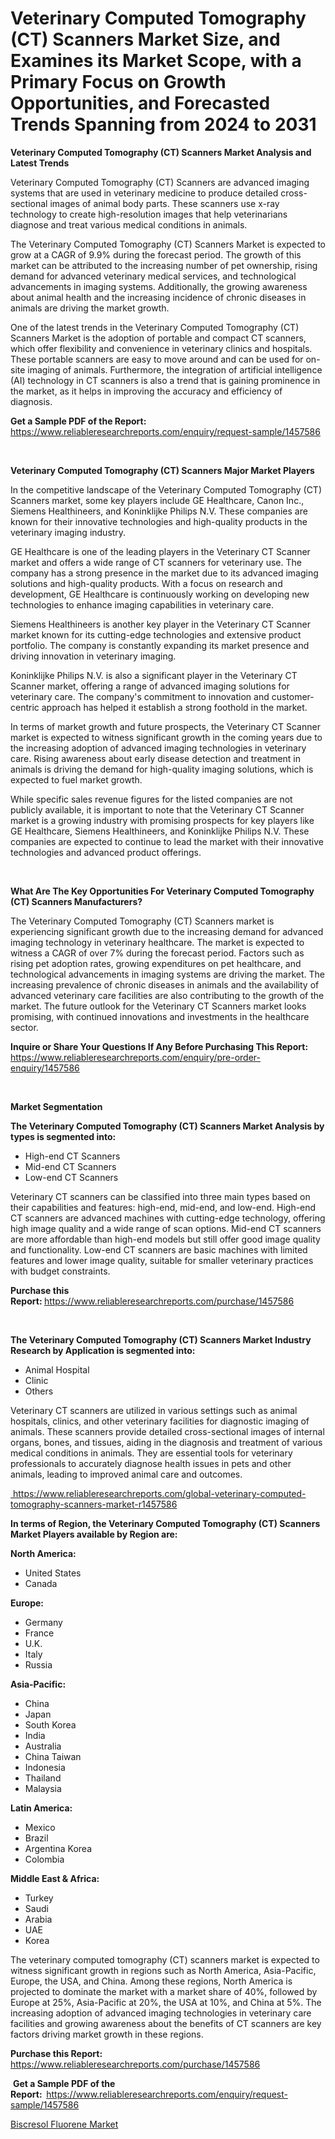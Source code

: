 <p><h1>Veterinary Computed Tomography (CT) Scanners Market Size, and Examines its Market Scope, with a Primary Focus on Growth Opportunities, and Forecasted Trends Spanning from 2024 to 2031</h1></p><p><strong>Veterinary Computed Tomography (CT) Scanners Market Analysis and Latest Trends</strong></p>
<p><p>Veterinary Computed Tomography (CT) Scanners are advanced imaging systems that are used in veterinary medicine to produce detailed cross-sectional images of animal body parts. These scanners use x-ray technology to create high-resolution images that help veterinarians diagnose and treat various medical conditions in animals.</p><p>The Veterinary Computed Tomography (CT) Scanners Market is expected to grow at a CAGR of 9.9% during the forecast period. The growth of this market can be attributed to the increasing number of pet ownership, rising demand for advanced veterinary medical services, and technological advancements in imaging systems. Additionally, the growing awareness about animal health and the increasing incidence of chronic diseases in animals are driving the market growth.</p><p>One of the latest trends in the Veterinary Computed Tomography (CT) Scanners Market is the adoption of portable and compact CT scanners, which offer flexibility and convenience in veterinary clinics and hospitals. These portable scanners are easy to move around and can be used for on-site imaging of animals. Furthermore, the integration of artificial intelligence (AI) technology in CT scanners is also a trend that is gaining prominence in the market, as it helps in improving the accuracy and efficiency of diagnosis.</p></p>
<p><strong>Get a Sample PDF of the Report:&nbsp;</strong> <a href="https://www.reliableresearchreports.com/enquiry/request-sample/1457586">https://www.reliableresearchreports.com/enquiry/request-sample/1457586</a></p>
<p>&nbsp;</p>
<p><strong>Veterinary Computed Tomography (CT) Scanners Major Market Players</strong></p>
<p><p>In the competitive landscape of the Veterinary Computed Tomography (CT) Scanners market, some key players include GE Healthcare, Canon Inc., Siemens Healthineers, and Koninklijke Philips N.V. These companies are known for their innovative technologies and high-quality products in the veterinary imaging industry.</p><p>GE Healthcare is one of the leading players in the Veterinary CT Scanner market and offers a wide range of CT scanners for veterinary use. The company has a strong presence in the market due to its advanced imaging solutions and high-quality products. With a focus on research and development, GE Healthcare is continuously working on developing new technologies to enhance imaging capabilities in veterinary care.</p><p>Siemens Healthineers is another key player in the Veterinary CT Scanner market known for its cutting-edge technologies and extensive product portfolio. The company is constantly expanding its market presence and driving innovation in veterinary imaging.</p><p>Koninklijke Philips N.V. is also a significant player in the Veterinary CT Scanner market, offering a range of advanced imaging solutions for veterinary care. The company's commitment to innovation and customer-centric approach has helped it establish a strong foothold in the market.</p><p>In terms of market growth and future prospects, the Veterinary CT Scanner market is expected to witness significant growth in the coming years due to the increasing adoption of advanced imaging technologies in veterinary care. Rising awareness about early disease detection and treatment in animals is driving the demand for high-quality imaging solutions, which is expected to fuel market growth.</p><p>While specific sales revenue figures for the listed companies are not publicly available, it is important to note that the Veterinary CT Scanner market is a growing industry with promising prospects for key players like GE Healthcare, Siemens Healthineers, and Koninklijke Philips N.V. These companies are expected to continue to lead the market with their innovative technologies and advanced product offerings.</p></p>
<p>&nbsp;</p>
<p><strong>What Are The Key Opportunities For Veterinary Computed Tomography (CT) Scanners Manufacturers?</strong></p>
<p><p>The Veterinary Computed Tomography (CT) Scanners market is experiencing significant growth due to the increasing demand for advanced imaging technology in veterinary healthcare. The market is expected to witness a CAGR of over 7% during the forecast period. Factors such as rising pet adoption rates, growing expenditures on pet healthcare, and technological advancements in imaging systems are driving the market. The increasing prevalence of chronic diseases in animals and the availability of advanced veterinary care facilities are also contributing to the growth of the market. The future outlook for the Veterinary CT Scanners market looks promising, with continued innovations and investments in the healthcare sector.</p></p>
<p><strong>Inquire or Share Your Questions If Any Before Purchasing This Report:</strong> <a href="https://www.reliableresearchreports.com/enquiry/pre-order-enquiry/1457586">https://www.reliableresearchreports.com/enquiry/pre-order-enquiry/1457586</a></p>
<p>&nbsp;</p>
<p><strong>Market Segmentation</strong></p>
<p><strong>The Veterinary Computed Tomography (CT) Scanners Market Analysis by types is segmented into:</strong></p>
<p><ul><li>High-end CT Scanners</li><li>Mid-end CT Scanners</li><li>Low-end CT Scanners</li></ul></p>
<p><p>Veterinary CT scanners can be classified into three main types based on their capabilities and features: high-end, mid-end, and low-end. High-end CT scanners are advanced machines with cutting-edge technology, offering high image quality and a wide range of scan options. Mid-end CT scanners are more affordable than high-end models but still offer good image quality and functionality. Low-end CT scanners are basic machines with limited features and lower image quality, suitable for smaller veterinary practices with budget constraints.</p></p>
<p><strong>Purchase this Report:&nbsp;</strong><a href="https://www.reliableresearchreports.com/purchase/1457586">https://www.reliableresearchreports.com/purchase/1457586</a></p>
<p>&nbsp;</p>
<p><strong>The Veterinary Computed Tomography (CT) Scanners Market Industry Research by Application is segmented into:</strong></p>
<p><ul><li>Animal Hospital</li><li>Clinic</li><li>Others</li></ul></p>
<p><p>Veterinary CT scanners are utilized in various settings such as animal hospitals, clinics, and other veterinary facilities for diagnostic imaging of animals. These scanners provide detailed cross-sectional images of internal organs, bones, and tissues, aiding in the diagnosis and treatment of various medical conditions in animals. They are essential tools for veterinary professionals to accurately diagnose health issues in pets and other animals, leading to improved animal care and outcomes.</p></p>
<p><a href="https://www.reliableresearchreports.com/global-veterinary-computed-tomography-scanners-market-r1457586">&nbsp;https://www.reliableresearchreports.com/global-veterinary-computed-tomography-scanners-market-r1457586</a></p>
<p><strong>In terms of Region, the Veterinary Computed Tomography (CT) Scanners Market Players available by Region are:</strong></p>
<p>
    <p> <strong> North America: </strong>
        <ul>
            <li>United States</li>
            <li>Canada</li>
        </ul>
        </p> 
    <p> <strong> Europe: </strong>
        <ul>
            <li>Germany</li>
            <li>France</li>
            <li>U.K.</li>
            <li>Italy</li>
            <li>Russia</li>
        </ul>
        </p> 
    <p> <strong> Asia-Pacific: </strong>
        <ul>
            <li>China</li>
            <li>Japan</li>
            <li>South Korea</li>
            <li>India</li>
            <li>Australia</li>
            <li>China Taiwan</li>
            <li>Indonesia</li>
            <li>Thailand</li>
            <li>Malaysia</li>
        </ul>
        </p> 
    <p> <strong> Latin America: </strong>
        <ul>
            <li>Mexico</li>
            <li>Brazil</li>
            <li>Argentina Korea</li>
            <li>Colombia</li>
        </ul>
        </p> 
    <p> <strong> Middle East & Africa: </strong>
        <ul>
            <li>Turkey</li>
            <li>Saudi</li>
            <li>Arabia</li>
            <li>UAE</li>
            <li>Korea</li>
        </ul>
    </p>
    </p>
<p><p>The veterinary computed tomography (CT) scanners market is expected to witness significant growth in regions such as North America, Asia-Pacific, Europe, the USA, and China. Among these regions, North America is projected to dominate the market with a market share of 40%, followed by Europe at 25%, Asia-Pacific at 20%, the USA at 10%, and China at 5%. The increasing adoption of advanced imaging technologies in veterinary care facilities and growing awareness about the benefits of CT scanners are key factors driving market growth in these regions.</p></p>
<p><strong>Purchase this Report: </strong><a href="https://www.reliableresearchreports.com/purchase/1457586">https://www.reliableresearchreports.com/purchase/1457586</a></p>
<p>&nbsp;<strong>Get a Sample PDF of the Report:&nbsp;&nbsp;</strong><a href="https://www.reliableresearchreports.com/enquiry/request-sample/1457586">https://www.reliableresearchreports.com/enquiry/request-sample/1457586</a></p>
<p><strong></strong></p>
<p><p><a href="https://chivalrous-flock-a86.notion.site/Biscresol-Fluorene-Market-Share-Evolution-and-Market-Growth-Trends-2024-2031-66ded0a7e35e4d99a4c0f46b907fd79e">Biscresol Fluorene Market</a></p></p>
